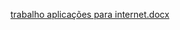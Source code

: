 [trabalho aplicações para internet.docx](https://github.com/PedroNeto0/ProjetoBarbearia/files/15276679/trabalho.aplicacoes.para.internet.docx)
